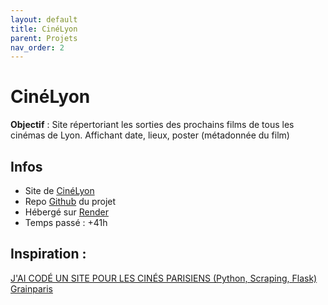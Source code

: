 ```yaml
---
layout: default
title: CinéLyon
parent: Projets
nav_order: 2
---
```


# CinéLyon
**Objectif** : Site répertoriant les sorties des prochains films de tous les cinémas de Lyon. Affichant date, lieux, poster (métadonnée du film)

## Infos
- Site de [CinéLyon](https://cinelyon.onrender.com/)
- Repo [Github](https://github.com/PatateAbdu/cinelyon) du projet
- Hébergé sur [Render](https://render.com/)
- Temps passé : +41h

## Inspiration :
[J'AI CODÉ UN SITE POUR LES CINÉS PARISIENS (Python, Scraping, Flask)](https://youtu.be/3MVtsgHkztk?si=MwpX__6CkSaQM_jp)
[Grainparis](https://www.grainparis.art/)
